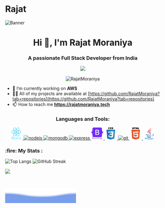 # Rajat
![Banner](https://res.cloudinary.com/superfolio/image/upload/v1620689979/68747470733a2f2f692e70696e696d672e636f6d2f6f726967696e616c732f63362f33332f63322f63363333633230656465383266306530636564376435373064626533613166332e676966_yjuh2s.gif)

<h1 align="center">Hi 👋, I'm Rajat Moraniya</h1>
<h3 align="center">A passionate Full Stack Developer from India</h3>
<!-- <img align="right" alt="Coding" width="400" src="[https://images.app.goo.gl/Gm16krTMttrjLH237](https://images.app.goo.gl/pbtYhu2SasEtebup6](https://images.app.goo.gl/Pg9C4hpLBBYUmezi6)" />
 -->
<div id="header" align="center">
  <img
    src="https://media.giphy.com/media/M9gbBd9nbDrOTu1Mqx/giphy.gif"
    width="100"
  />
</div>

<p align="center">
  <img
    src="https://komarev.com/ghpvc/?username=RajatMoraniya&label=Profile%20views&color=0e75b6&style=flat"
    alt="RajatMoraniya"
  />
</p>

<!-- - 🔭 I’m currently working on [Calculator](https://github.com/Shraddha08-cmyk/calculator) -->

- 🌱 I’m currently working on **AWS**
- 👨‍💻 All of my projects are available at [https://github.com/RajatMoraniya?tab=repositories](https://github.com/RajatMoraniya?tab=repositories)
- 📫 How to reach me **https://rajatmoraniya.tech**

<h3 align="center">Languages and Tools:</h3>
<p align="center">
  <a href="https://reactjs.org/" target="_blank" rel="noreferrer">
    <img
      src="https://raw.githubusercontent.com/devicons/devicon/master/icons/react/react-original-wordmark.svg"
      alt="react"
      width="40"
      height="40"
    />
  </a>
  <a href="https://nodejs.org" target="_blank" rel="noreferrer">
    <img
      src="https://upload.wikimedia.org/wikipedia/commons/d/d9/Node.js_logo.svg"
      alt="nodejs"
      width="40"
      height="40"
    />
  </a>
  <a href="https://www.mongodb.com/" target="_blank" rel="noreferrer">
    <img
      src="https://www.vectorlogo.zone/logos/mongodb/mongodb-icon.svg"
      alt="mongodb"
      width="40"
      height="40"
    />
  </a>
  <a href="https://expressjs.com/" target="_blank" rel="noreferrer">
    <img
      src="https://www.vectorlogo.zone/logos/expressjs/expressjs-icon.svg"
      alt="express"
      width="40"
      height="40"
    />
  </a>
  <a href="https://getbootstrap.com" target="_blank" rel="noreferrer">
    <img
      src="https://raw.githubusercontent.com/devicons/devicon/master/icons/bootstrap/bootstrap-plain-wordmark.svg"
      alt="bootstrap"
      width="40"
      height="40"
    />
  </a>
  <a href="https://www.w3schools.com/css/" target="_blank" rel="noreferrer">
    <img
      src="https://raw.githubusercontent.com/devicons/devicon/master/icons/css3/css3-original-wordmark.svg"
      alt="css3"
      width="40"
      height="40"
    />
  </a>
  <a href="https://git-scm.com/" target="_blank" rel="noreferrer">
    <img
      src="https://www.vectorlogo.zone/logos/git-scm/git-scm-icon.svg"
      alt="git"
      width="40"
      height="40"
    />
  </a>
  <a href="https://www.w3.org/html/" target="_blank" rel="noreferrer">
    <img
      src="https://raw.githubusercontent.com/devicons/devicon/master/icons/html5/html5-original-wordmark.svg"
      alt="html5"
      width="40"
      height="40"
    />
  </a>
  <a href="https://www.java.com" target="_blank" rel="noreferrer">
    <img
      src="https://raw.githubusercontent.com/devicons/devicon/master/icons/java/java-original.svg"
      alt="java"
      width="40"
      height="40"
    />
  </a>
</p>

<h3>:fire: My Stats :</h3>

![Top
Langs](https://github-readme-stats.vercel.app/api/top-langs/?username=RajatMoraniya&layout=compact&theme=vision-friendly-dark)
![GitHub
Streak](http://github-readme-streak-stats.herokuapp.com?user=RajatMoraniya&theme=dark&hide_border=true&currStreakLabel=DDDDDD)

<p>
  <a href="https://github.com/RajatMoraniya"
    ><span>
      <img
        align="center"
        src="https://github-profile-summary-cards.vercel.app/api/cards/profile-details?username=RajatMoraniya&theme=dracula"
      /> </span
  ></a>
</p>

<p>
  <img
    src="https://github-profile-trophy.vercel.app/?username=RajatMoraniya&theme=vue"
    alt=""
  />
</p>

![](https://github.com/amandewatnitrr/amandewatnitrr/blob/main/imgs/bottom_header.svg)
